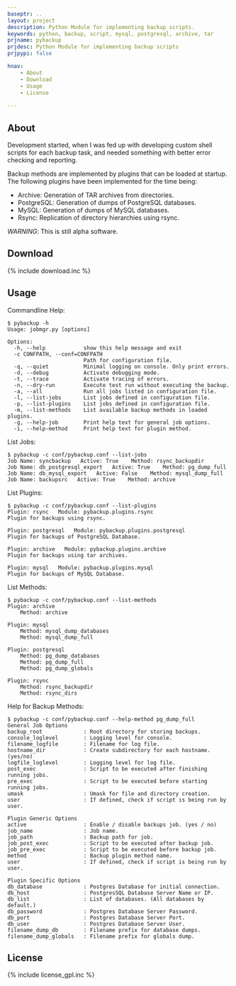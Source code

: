 ```yaml
---
baseptr: ..
layout: project
description: Python Module for implementing backup scripts.
keywords: python, backup, script, mysql, postgresql, archive, tar
prjname: pybackup
prjdesc: Python Module for implementing backup scripts
prjpypi: false

hnav:
    - About
    - Download
    - Usage
    - License
	
---
```



About
-----

Development started, when I was fed up with developing custom shell scripts for 
each backup task, and needed something with better error checking and reporting.

Backup methods are implemented by plugins that can be loaded at startup. The 
following plugins have been implemented for the time being:
* Archive: Generation of TAR archives from directories.
* PostgreSQL: Generation of dumps of PostgreSQL databases.
* MySQL: Generation of dumps of MySQL databases.
* Rsync: Replication of directory hierarchies using rsync.

*WARNING*: This is still alpha software.



Download
--------

{% include download.inc %}



Usage
-----

Commandline Help:

	$ pybackup -h
	Usage: jobmgr.py [options]
	
	Options:
	  -h, --help            show this help message and exit
	  -c CONFPATH, --conf=CONFPATH
	                        Path for configuration file.
	  -q, --quiet           Minimal logging on console. Only print errors.
	  -d, --debug           Activate debugging mode.
	  -t, --trace           Activate tracing of errors.
	  -n, --dry-run         Execute test run without executing the backup.
	  -a, --all             Run all jobs listed in configuration file.
	  -l, --list-jobs       List jobs defined in configuration file.
	  -p, --list-plugins    List jobs defined in configuration file.
	  -m, --list-methods    List available backup methods in loaded plugins.
	  -g, --help-job        Print help text for general job options.
	  -i, --help-method     Print help text for plugin method.
	  

List Jobs:

	$ pybackup -c conf/pybackup.conf --list-jobs
	Job Name: syncbackup   Active: True    Method: rsync_backupdir
	Job Name: db_postgresql_export   Active: True    Method: pg_dump_full
	Job Name: db_mysql_export   Active: False    Method: mysql_dump_full
	Job Name: backupsrc   Active: True    Method: archive
	
	
List Plugins:

	$ pybackup -c conf/pybackup.conf --list-plugins
	Plugin: rsync   Module: pybackup.plugins.rsync
	Plugin for backups using rsync.
	
	Plugin: postgresql   Module: pybackup.plugins.postgresql
	Plugin for backups of PostgreSQL Database.
	
	Plugin: archive   Module: pybackup.plugins.archive
	Plugin for backups using tar archives.
	
	Plugin: mysql   Module: pybackup.plugins.mysql
	Plugin for backups of MySQL Database.


List Methods:

	$ pybackup -c conf/pybackup.conf --list-methods
	Plugin: archive
	    Method: archive
	
	Plugin: mysql
	    Method: mysql_dump_databases
	    Method: mysql_dump_full
	
	Plugin: postgresql
	    Method: pg_dump_databases
	    Method: pg_dump_full
	    Method: pg_dump_globals
	
	Plugin: rsync
	    Method: rsync_backupdir
	    Method: rsync_dirs


Help for Backup Methods:

	$ pybackup -c conf/pybackup.conf --help-method pg_dump_full
	General Job Options
	backup_root             : Root directory for storing backups.
	console_loglevel        : Logging level for console.
	filename_logfile        : Filename for log file.
	hostname_dir            : Create subdirectory for each hostname. (yes/no)
	logfile_loglevel        : Logging level for log file.
	post_exec               : Script to be executed after finishing running jobs.
	pre_exec                : Script to be executed before starting running jobs.
	umask                   : Umask for file and directory creation.
	user                    : If defined, check if script is being run by user.
	
	Plugin Generic Options
	active                  : Enable / disable backups job. (yes / no)
	job_name                : Job name.
	job_path                : Backup path for job.
	job_post_exec           : Script to be executed after backup job.
	job_pre_exec            : Script to be executed before backup job.
	method                  : Backup plugin method name.
	user                    : If defined, check if script is being run by user.
	
	Plugin Specific Options
	db_database             : Postgres Database for initial connection.
	db_host                 : PostgresSQL Database Server Name or IP.
	db_list                 : List of databases. (All databases by default.)
	db_password             : Postgres Database Server Password.
	db_port                 : Postgres Database Server Port.
	db_user                 : Postgres Database Server User.
	filename_dump_db        : Filename prefix for database dumps.
	filename_dump_globals   : Filename prefix for globals dump.


License
-------

{% include license_gpl.inc %}
